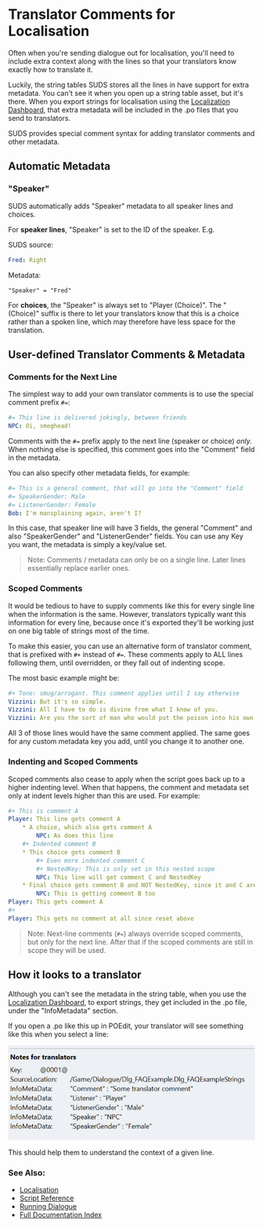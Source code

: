 # Translator Comments for Localisation

Often when you're sending dialogue out for localisation, you'll need to include extra
context along with the lines so that your translators know exactly how to translate
it.

Luckily, the string tables SUDS stores all the lines in have support for extra
metadata. You can't see it when you open up a string table asset, but it's there.
When you export strings for localisation using the 
[Localization Dashboard](https://docs.unrealengine.com/5.1/en-US/localization-tools-in-unreal-engine/),
that extra metadata will be included in the .po files that you send to translators.

SUDS provides special comment syntax for adding translator comments and other
metadata.

## Automatic Metadata

### "Speaker"

SUDS automatically adds "Speaker" metadata to all speaker lines and choices.

For **speaker lines**, "Speaker" is set to the ID of the speaker. E.g.

SUDS source:

```yaml
Fred: Right
```

Metadata:
```
"Speaker" = "Fred"
```

For **choices**, the "Speaker" is always set to "Player (Choice)". The "(Choice)" suffix
is there to let your translators know that this is a choice rather than a spoken
line, which may therefore have less space for the translation.

## User-defined Translator Comments & Metadata

### Comments for the Next Line

The simplest way to add your own translator comments is to use the special 
comment prefix `#=`:

```yaml
#= This line is delivered jokingly, between friends
NPC: Oi, smeghead!
```

Comments with the `#=` prefix apply to the next line (speaker or choice) *only*.
When nothing else is specified, this comment goes into the "Comment" field in the 
metadata.

You can also specify other metadata fields, for example:

```yaml
#= This is a general comment, that will go into the "Comment" field
#= SpeakerGender: Male
#= ListenerGender: Female
Bob: I'm mansplaining again, aren't I?
```

In this case, that speaker line will have 3 fields, the general "Comment" and
also "SpeakerGender" and "ListenerGender" fields. You can use any Key you want,
the metadata is simply a key/value set.

> Note: Comments / metadata can only be on a single line. Later lines essentially 
> replace earlier ones.

### Scoped Comments

It would be tedious to have to supply comments like this for every single line
when the information is the same. However, translators typically want this 
information for every line, because once it's exported they'll be working just
on one big table of strings most of the time.

To make this easier, you can use an alternative form of translator comment, that
is prefixed with `#+` instead of `#=`. These comments apply to ALL lines
following them, until overridden, or they fall out of indenting scope.

The most basic example might be:

```yaml
#+ Tone: smug/arrogant. This comment applies until I say otherwise
Vizzini: But it's so simple. 
Vizzini: All I have to do is divine from what I know of you.
Vizzini: Are you the sort of man who would put the poison into his own goblet, or his enemy's?
```

All 3 of those lines would have the same comment applied. The same goes for any
custom metadata key you add, until you change it to another one.

### Indenting and Scoped Comments

Scoped comments also cease to apply when the script goes back up to a higher
indenting level. When that happens, the comment and metadata set only at indent levels
higher than this are used. For example:

```yaml
#+ This is comment A
Player: This line gets comment A
    * A choice, which also gets comment A
        NPC: As does this line
    #+ Indented comment B
    * This choice gets comment B
        #+ Even more indented comment C
        #+ NestedKey: This is only set in this nested scope
        NPC: This line will get comment C and NestedKey
    * Final choice gets comment B and NOT NestedKey, since it and C are out of scope
        NPC: This is getting comment B too
Player: This gets comment A
#+
Player: This gets no comment at all since reset above
```

> Note: Next-line comments (`#=`) always override scoped comments, but only for the 
> next line. After that if the scoped comments are still in scope they will be used.

## How it looks to a translator

Although you can't see the metadata in the string table, when you use the 
[Localization Dashboard](https://docs.unrealengine.com/5.1/en-US/localization-tools-in-unreal-engine/),
to export strings, they get included in the .po file, under the "InfoMetadata"
section.

If you open a .po like this up in POEdit, your translator will see something like
this when you select a line:

![POEdit](img/TranslatorComments.png)

This should help them to understand the context of a given line.


### See Also:
* [Localisation](Localisation.md)
* [Script Reference](ScriptReference.md)
* [Running Dialogue](RunningDialogue.md)
* [Full Documentation Index](../Index.md)